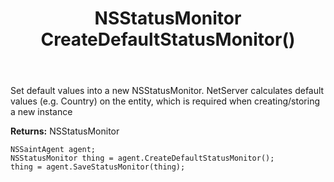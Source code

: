 ﻿---
uid: crmscript_ref_NSSaintAgent_CreateDefaultStatusMonitor
title: NSStatusMonitor CreateDefaultStatusMonitor()
intellisense: NSSaintAgent.CreateDefaultStatusMonitor
keywords: NSSaintAgent, CreateDefaultStatusMonitor
so.topic: reference
---
	  
Set default values into a new NSStatusMonitor.
NetServer calculates default values (e.g. Country) on the entity, which is required when creating/storing a new instance
	  
**Returns:** NSStatusMonitor

```crmscript
NSSaintAgent agent;
NSStatusMonitor thing = agent.CreateDefaultStatusMonitor();
thing = agent.SaveStatusMonitor(thing);
```

